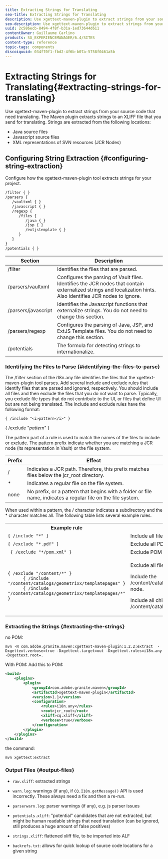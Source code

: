 ```yaml
---
title: Extracting Strings for Translating
seo-title: Extracting Strings for Translating
description: Use xgettext-maven-plugin to extract strings from your source code that need translating
seo-description: Use xgettext-maven-plugin to extract strings from your source code that need translating
uuid: 2c586ecb-8494-4f8f-b31a-1ed73644d611
contentOwner: Guillaume Carlino
products: SG_EXPERIENCEMANAGER/6.4/SITES
content-type: reference
topic-tags: components
discoiquuid: 034f70f1-fbd2-4f6b-b07a-5758f0461a5b
---
```


# Extracting Strings for Translating{#extracting-strings-for-translating}

Use xgettext-maven-plugin to extract strings from your source code that need translating. The Maven plugin extracts strings to an XLIFF file that you send for translating. Strings are extracted from the following locations:

* Java source files
* Javascript source files
* XML representations of SVN resources (JCR Nodes)

## Configuring String Extraction {#configuring-string-extraction}

Configure how the xgettext-maven-plugin tool extracts strings for your project.

```xml
/filter { }
/parsers {
   /vaultxml { }
   /javascript { }
   /regexp {
      /files {
         /java { }        
         /jsp { }
         /extjstemplate { }
      }
   }
}
/potentials { }
```

| Section |Description |
|---|---|
| /filter |Identifies the files that are parsed. |
| /parsers/vaultxml  |Configures the parsing of Vault files. Identifies the JCR nodes that contain externalized strings and localization hints. Also identifies JCR nodes to ignore. |
| /parsers/javascript |Identifies the Javascript functions that externalize strings. You do not need to change this section. |
| /parsers/regexp |Configures the parsing of Java, JSP, and ExtJS Template files. You do not need to change this section. |
| /potentials |The formula for detecting strings to internationalize. |

### Identifying the Files to Parse {#identifying-the-files-to-parse}

The /filter section of the i18n.any file identifies the files that the xgettext-maven-plugin tool parses. Add several include and exclude rules that identify files that are parsed and ignored, respectively. You should include all files and then exclude the files that you do not want to parse. Typically, you exclude file types that do not contribute to the UI, or files that define UI but are not being translated. The include and exclude rules have the following format:

```
{ /include "<i>pattern</i>" }

```

{ /exclude "*pattern*" }

The pattern part of a rule is used to match the names of the files to include or exclude. The pattern prefix indicate whether you are matching a JCR node (its representation in Vault) or the file system.

| Prefix |Effect |
|---|---|
| / |Indicates a JCR path. Therefore, this prefix matches files below the jcr_root directory. |
| &ast; |Indicates a regular file on the file system. |
| none |No prefix, or a pattern that begins with a folder or file name, indicates a regular file on the file system. |

When used within a pattern, the / character indicates a subdirectory and the &ast; character matches all. The following table lists several example rules.

<table> 
 <tbody> 
  <tr> 
   <th>Example rule</th> 
   <th>Effect</th> 
  </tr> 
  <tr> 
   <td><code>{ /include "*" }</code></td> 
   <td>Include all files.</td> 
  </tr> 
  <tr> 
   <td><code>{ /exclude "*.pdf" }</code></td> 
   <td>Exclude all PDF files.</td> 
  </tr> 
  <tr> 
   <td><code> { /exclude "*/pom.xml" }</code></td> 
   <td>Exclude POM files.</td> 
  </tr> 
  <tr> 
   <td><code class="code">{ /exclude "/content/*" }
      { /include "/content/catalogs/geometrixx/templatepages" }
      { /include "/content/catalogs/geometrixx/templatepages/*" }</code></td> 
   <td><p>Exclude all files below the /content node.</p> <p>Include the /content/catalogs/geometrixx/templatepages node.</p> <p>Include all child nodes of /content/catalogs/geometrixx/templatepages.</p> </td> 
  </tr> 
 </tbody> 
</table>

### Extracting the Strings  {#extracting-the-strings}

no POM:

```shell
mvn -N com.adobe.granite.maven:xgettext-maven-plugin:1.2.2:extract  -Dxgettext.verbose=true -Dxgettext.target=out -Dxgettext.rules=i18n.any -Dxgettext.root=.
```

With POM: Add this to POM:

```xml
<build>
    <plugins>
        <plugin>
            <groupId>com.adobe.granite.maven</groupId>
            <artifactId>xgettext-maven-plugin</artifactId>
            <version>1.1</version>
            <configuration>
                <rules>i18n.any</rules>
                <root>jcr_root</root>
                <xliff>cq.xliff</xliff>
                <verbose>true</verbose>
            </configuration>
        </plugin>
    </plugins>
</build>
```

the command:

```shell
mvn xgettext:extract
```

### Output Files {#output-files}

* `raw.xliff`: extracted strings
* `warn.log`: warnings (if any), if `CQ.I18n.getMessage()` API is used incorrectly. These always need a fix and then a re-run.

* `parserwarn.log`: parser warnings (if any), e.g. js parser issues
* `potentials.xliff`: "potential" candidates that are not extracted, but might be human readable strings that need translation (can be ignored, still produces a huge amount of false positives)
* `strings.xliff`: flattened xliff file, to be imported into ALF
* `backrefs.txt`: allows for quick lookup of source code locations for a given string

